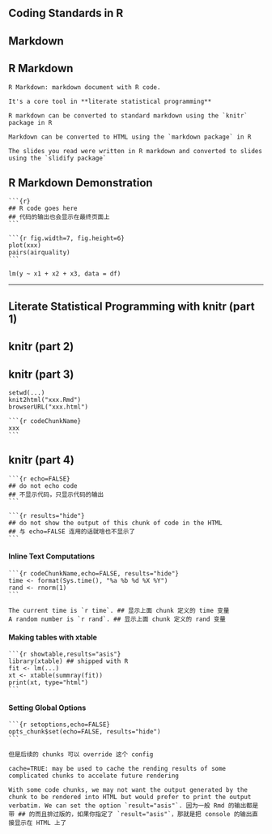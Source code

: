## Coding Standards in R

## Markdown
	
## R Markdown
	
	R Markdown: markdown document with R code.
	
	It's a core tool in **literate statistical programming**
	
	R markdown can be converted to standard markdown using the `knitr` package in R

	Markdown can be converted to HTML using the `markdown package` in R
	
	The slides you read were written in R markdown and converted to slides using the `slidify package`
	
## R Markdown Demonstration	
	
	```{r}
	## R code goes here
	## 代码的输出也会显示在最终页面上
	```
	
	```{r fig.width=7, fig.height=6}
	plot(xxx)
	pairs(airquality)
	```
	
	lm(y ~ x1 + x2 + x3, data = df)
	
-----
	
## Literate Statistical Programming with knitr (part 1)

	
	
## knitr (part 2)
	
	
	
## knitr (part 3)	
	
	setwd(...)
	knit2html("xxx.Rmd")
	browserURL("xxx.html")
	
	```{r codeChunkName}
	xxx
	```
	
## knitr (part 4)		
	
	```{r echo=FALSE}
	## do not echo code
	## 不显示代码，只显示代码的输出
	```
	
	```{r results="hide"}
	## do not show the output of this chunk of code in the HTML
	## 与 echo=FALSE 连用的话就啥也不显示了
	```
	
#### Inline Text Computations
	
	```{r codeChunkName,echo=FALSE, results="hide"}
	time <- format(Sys.time(), "%a %b %d %X %Y")
	rand <- rnorm(1)
	```
	
	The current time is `r time`. ## 显示上面 chunk 定义的 time 变量
	A random number is `r rand`. ## 显示上面 chunk 定义的 rand 变量
	
#### Making tables with xtable
	
	```{r showtable,results="asis"}
	library(xtable) ## shipped with R
	fit <- lm(...)
	xt <- xtable(summray(fit))
	print(xt, type="html")
	```
	
#### Setting Global Options

	```{r setoptions,echo=FALSE}
	opts_chunk$set(echo=FALSE, results="hide")
	```
	
	但是后续的 chunks 可以 override 这个 config
	
	cache=TRUE: may be used to cache the rending results of some complicated chunks to accelate future rendering
	
	With some code chunks, we may not want the output generated by the chunk to be rendered into HTML but would prefer to print the output verbatim. We can set the option `result="asis"`. 因为一般 Rmd 的输出都是带 ## 的而且排过版的，如果你指定了 `result="asis"`，那就是把 console 的输出直接显示在 HTML 上了
	
	
	
	